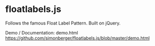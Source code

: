 floatlabels.js
==============

Follows the famous Float Label Pattern. Built on jQuery.

Demo / Documentation: demo.html 
https://github.com/simonberger/floatlabels.js/blob/master/demo.html